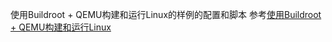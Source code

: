 使用Buildroot + QEMU构建和运行Linux的样例的配置和脚本
参考[使用Buildroot + QEMU构建和运行Linux](https://blog.csdn.net/xunknown/article/details/124521135?spm=1001.2014.3001.5502)

